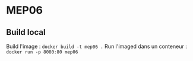 # MEP06

## Build local
Build l'image : 
```docker build -t mep06 .```
Run l'imaged dans un conteneur : 
```docker run -p 8080:80 mep06```